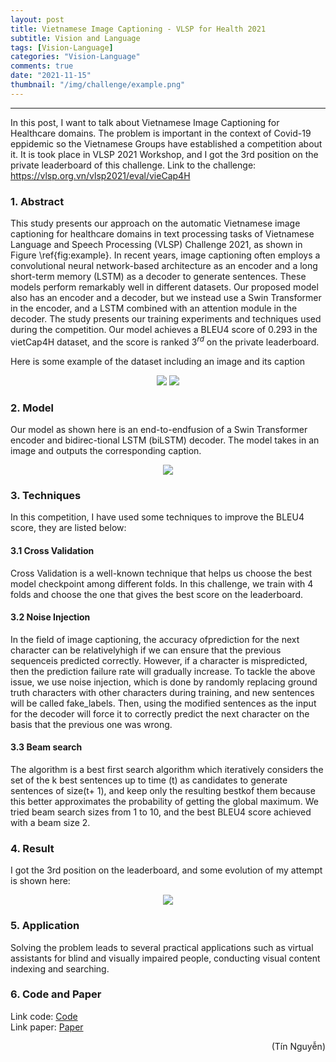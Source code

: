 ```yaml
---
layout: post
title: Vietnamese Image Captioning - VLSP for Health 2021
subtitle: Vision and Language
tags: [Vision-Language]
categories: "Vision-Language"
comments: true
date: "2021-11-15"
thumbnail: "/img/challenge/example.png"
---
```

---
In this post, I want to talk about Vietnamese Image Captioning for Healthcare domains. The problem is important in the context of Covid-19 eppidemic so the Vietnamese Groups have established a competition about it. It is took place in VLSP 2021 Workshop, and I got the 3rd position on the private leaderboard of this challenge. Link to the challenge: https://vlsp.org.vn/vlsp2021/eval/vieCap4H

### 1. Abstract
This study presents our approach on the automatic Vietnamese image captioning for healthcare domains in text processing tasks of Vietnamese Language and Speech Processing (VLSP) Challenge 2021, as shown in Figure \ref{fig:example}. In recent years, image captioning often employs a convolutional neural network-based architecture as an encoder and a long short-term memory (LSTM) as a decoder to generate sentences. These models perform  remarkably well in different datasets. Our proposed model also has an encoder and a decoder, but we instead use a Swin Transformer in the encoder, and a LSTM combined with an attention module in the decoder. The study presents our training experiments and techniques used during the competition. Our model achieves a BLEU4 score of 0.293 in the vietCap4H dataset, and the score is ranked 3$^{rd}$ on the private leaderboard.

Here is some example of the dataset including an image and its caption<br/>

<p align="center">
  <img src="/img/challenge/example.png">
  <img src="/img/challenge/text_example.png">
</p>

### 2. Model
Our model as shown here is an end-to-endfusion of a Swin Transformer encoder and bidirec-tional LSTM (biLSTM) decoder. The model takes in an image and outputs the corresponding caption. <br/>
<p align="center">
  <img src="/img/challenge/model_vlsp.png">
</p>

### 3. Techniques
In this competition, I have used some techniques to improve the BLEU4 score, they are listed below: <br/>

#### 3.1 Cross Validation
Cross Validation is a well-known technique that helps us choose the best model checkpoint among different folds. In this challenge, we train with 4 folds and choose the one that gives the best score on the leaderboard.

#### 3.2 Noise Injection
In the field of image captioning, the accuracy ofprediction for the next character can be relativelyhigh if we can ensure that the previous sequenceis predicted correctly. However, if a character is mispredicted, then the prediction failure rate will gradually increase. To tackle the above issue, we use noise injection, which is done by randomly replacing ground truth characters with other characters during training, and new sentences will be called fake_labels. Then, using the modified sentences as the input for the decoder will force it to correctly predict the next character on the basis that the previous one was wrong.

#### 3.3 Beam search
The algorithm is a best first search algorithm which iteratively considers the set of the k best sentences up to time (t) as candidates to generate sentences of size(t+ 1), and keep only the resulting bestkof them because this better approximates the probability of getting the global maximum. We tried beam search sizes from 1 to 10, and the best BLEU4 score achieved with a beam size 2.

### 4. Result
I got the 3rd position on the leaderboard, and some evolution of my attempt is shown here: <br/>
<p align="center">
  <img src="/img/challenge/result_vlsp.png">
</p>

### 5. Application
Solving the problem leads to several practical applications such as virtual assistants for blind and visually impaired people, conducting visual content indexing and searching.

### 6. Code and Paper
Link code: [Code](https://github.com/ngthanhtin/VLSP_ImageCaptioning) <br/>
Link paper: [Paper]()

<div style="text-align: right"> (Tín Nguyễn) </div>